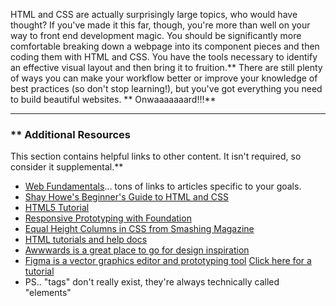 HTML and CSS are actually surprisingly large topics, who would have thought?  If you've made it this far, though, you're more than well on your way to front end development magic.  You should be significantly more comfortable breaking down a webpage into its component pieces and then coding them with HTML and CSS.  You have the tools necessary to identify an effective visual layout and then bring it to fruition.** There are still plenty of ways you can make your workflow better or improve your knowledge of best practices (so don't stop learning!), but you've got everything you need to build beautiful websites.  ** Onwaaaaaaard!!!** 

---


### ** Additional Resources
This section contains helpful links to other content. It isn't required, so consider it supplemental.** 

* [Web Fundamentals](https://developers.google.com/web/fundamentals/)... tons of links to articles specific to your goals.
* [Shay Howe's Beginner's Guide to HTML and CSS](http://learn.shayhowe.com/html-css/)
* [HTML5 Tutorial](http://www.html-5-tutorial.com/start-html5-tutorial.htm)
* [Responsive Prototyping with Foundation](http://alistapart.com/article/dive-into-responsive-prototyping-with-foundation)
* [Equal Height Columns in CSS from Smashing Magazine](http://coding.smashingmagazine.com/2010/11/08/equal-height-columns-using-borders-and-negative-margins-with-css/)
* [HTML tutorials and help docs](http://www.webplatform.org/)
* [Awwwards is a great place to go for design inspiration](http://www.awwwards.com/)
* [Figma is a vector graphics editor and prototyping tool](https://www.figma.com/) [Click here for a tutorial](https://www.youtube.com/watch?v=3q3FV65ZrUs)
* PS.. "tags" don't really exist, they're always technically called "elements"

